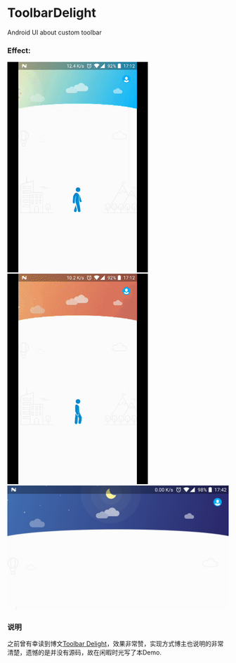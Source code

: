 # ToolbarDelight
Android UI about custom toolbar

### Effect:
![白天](./screen/day.gif "白天")
![夜晚](./screen/night.gif "夜晚")
![横屏](./screen/scr.jpg "横屏")


### 说明
之前曾有幸读到博文[Toolbar Delight](https://androiduipatterns.com/toolbar-delight-8c5e4500b899)，效果非常赞，实现方式博主也说明的非常清楚，遗憾的是并没有源码，故在闲暇时光写了本Demo.

